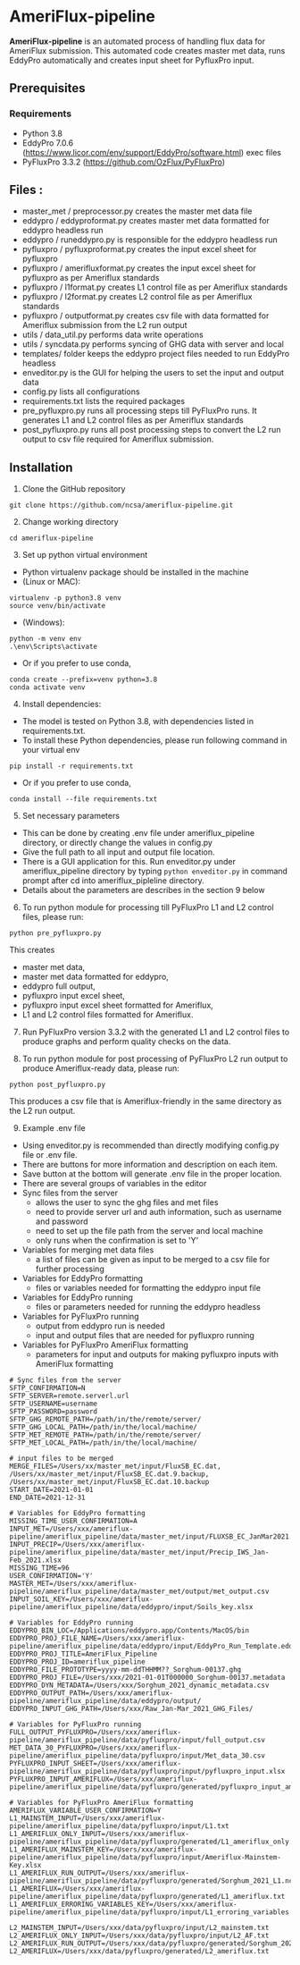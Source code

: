# AmeriFlux-pipeline

**AmeriFlux-pipeline** is an automated process of handling flux data for AmeriFlux submission.
This automated code creates master met data, runs EddyPro automatically and creates input sheet for PyfluxPro input.

## Prerequisites

### Requirements
- Python 3.8
- EddyPro 7.0.6 (https://www.licor.com/env/support/EddyPro/software.html) exec files
- PyFluxPro 3.3.2 (https://github.com/OzFlux/PyFluxPro)

## Files :
- master_met / preprocessor.py creates the master met data file
- eddypro / eddyproformat.py creates master met data formatted for eddypro headless run
- eddypro / runeddypro.py is responsible for the eddypro headless run
- pyfluxpro / pyfluxproformat.py creates the input excel sheet for pyfluxpro
- pyfluxpro / amerifluxformat.py creates the input excel sheet for pyfluxpro as per Ameriflux standards
- pyfluxpro / l1format.py creates L1 control file as per Ameriflux standards
- pyfluxpro / l2format.py creates L2 control file as per Ameriflux standards
- pyfluxpro / outputformat.py creates csv file with data formatted for Ameriflux submission from the L2 run output
- utils / data_util.py performs data write operations
- utils / syncdata.py performs syncing of GHG data with server and local
- templates/ folder keeps the eddypro project files needed to run EddyPro headless
- enveditor.py is the GUI for helping the users to set the input and output data
- config.py lists all configurations
- requirements.txt lists the required packages
- pre_pyfluxpro.py runs all processing steps till PyFluxPro runs. It generates L1 and L2 control files as per Ameriflux standards
- post_pyfluxpro.py runs all post processing steps to convert the L2 run output to csv file required for Ameriflux submission.

## Installation

1. Clone the GitHub repository
```
git clone https://github.com/ncsa/ameriflux-pipeline.git
```

2. Change working directory
```
cd ameriflux-pipeline
```

3. Set up python virtual environment
- Python virtualenv package should be installed in the machine
- (Linux or MAC):
```
virtualenv -p python3.8 venv
source venv/bin/activate
```
- (Windows):
```
python -m venv env
.\env\Scripts\activate
```
- Or if you prefer to use conda,
```
conda create --prefix=venv python=3.8
conda activate venv
```
4. Install dependencies:
- The model is tested on Python 3.8, with dependencies listed in requirements.txt.
- To install these Python dependencies, please run following command in your virtual env
```
pip install -r requirements.txt
```
- Or if you prefer to use conda,
```
conda install --file requirements.txt
```

5. Set necessary parameters
- This can be done by creating .env file under ameriflux_pipeline directory, or directly change the values in config.py
- Give the full path to all input and output file location.
- There is a GUI application for this. Run enveditor.py under ameriflux_pipeline directory 
  by typing `python enveditor.py` in command prompt after cd into ameriflux_pipleline directory.
- Details about the parameters are describes in the section 9 below

6. To run python module for processing till PyFluxPro L1 and L2 control files, please run:
```
python pre_pyfluxpro.py
```
This creates 
- master met data, 
- master met data formatted for eddypro, 
- eddypro full output, 
- pyfluxpro input excel sheet, 
- pyfluxpro input excel sheet formatted for Ameriflux, 
- L1 and L2 control files formatted for Ameriflux.

7. Run PyFluxPro version 3.3.2 with the generated L1 and L2 control files to produce graphs and perform quality checks on the data.

8. To run python module for post processing of PyFluxPro L2 run output to produce Ameriflux-ready data, please run:
```
python post_pyfluxpro.py
```
This produces a csv file that is Ameriflux-friendly in the same directory as the L2 run output.

9. Example .env file
- Using enveditor.py is recommended than directly modifying config.py file or .env file.
- There are buttons for more information and description on each item.
- Save button at the bottom will generate .env file in the proper location.
- There are several groups of variables in the editor
- Sync files from the server 
  - allows the user to sync the ghg files and met files 
  - need to provide server url and auth information, such as username and password
  - need to set up the file path from the server and local machine
  - only runs when the confirmation is set to 'Y'
- Variables for merging met data files 
  - a list of files can be given as input to be merged to a csv file for further processing
- Variables for EddyPro formatting
  - files or variables needed for formatting the eddypro input file
- Variables for EddyPro running
  - files or parameters needed for running the eddypro headless
- Variables for PyFluxPro running
  - output from eddypro run is needed
  - input and output files that are needed for pyfluxpro running
- Variables for PyFluxPro AmeriFlux formatting
  - parameters for input and outputs for making pyfluxpro inputs with AmeriFlux formatting
  
```
# Sync files from the server
SFTP_CONFIRMATION=N
SFTP_SERVER=remote.serverl.url
SFTP_USERNAME=username
SFTP_PASSWORD=password
SFTP_GHG_REMOTE_PATH=/path/in/the/remote/server/
SFTP_GHG_LOCAL_PATH=/path/in/the/local/machine/
SFTP_MET_REMOTE_PATH=/path/in/the/remote/server/
SFTP_MET_LOCAL_PATH=/path/in/the/local/machine/

# input files to be merged 
MERGE_FILES=/Users/xx/master_met/input/FluxSB_EC.dat, /Users/xx/master_met/input/FluxSB_EC.dat.9.backup, /Users/xx/master_met/input/FluxSB_EC.dat.10.backup
START_DATE=2021-01-01
END_DATE=2021-12-31

# Variables for EddyPro formatting
MISSING_TIME_USER_CONFIRMATION=A
INPUT_MET=/Users/xxx/ameriflux-pipeline/ameriflux_pipeline/data/master_met/input/FLUXSB_EC_JanMar2021.csv
INPUT_PRECIP=/Users/xxx/ameriflux-pipeline/ameriflux_pipeline/data/master_met/input/Precip_IWS_Jan-Feb_2021.xlsx
MISSING_TIME=96
USER_CONFIRMATION='Y'
MASTER_MET=/Users/xxx/ameriflux-pipeline/ameriflux_pipeline/data/master_met/output/met_output.csv
INPUT_SOIL_KEY=/Users/xxx/ameriflux-pipeline/ameriflux_pipeline/data/eddypro/input/Soils_key.xlsx

# Variables for EddyPro running
EDDYPRO_BIN_LOC=/Applications/eddypro.app/Contents/MacOS/bin
EDDYPRO_PROJ_FILE_NAME=/Users/xxx/ameriflux-pipeline/ameriflux_pipeline/data/eddypro/input/EddyPro_Run_Template.eddypro
EDDYPRO_PROJ_TITLE=AmeriFlux_Pipeline
EDDYPRO_PROJ_ID=ameriflux_pipeline
EDDYPRO_FILE_PROTOTYPE=yyyy-mm-ddTHHMM??_Sorghum-00137.ghg
EDDYPRO_PROJ_FILE=/Users/xxx/2021-01-01T000000_Sorghum-00137.metadata
EDDYPRO_DYN_METADATA=/Users/xxx/Sorghum_2021_dynamic_metadata.csv
EDDYPRO_OUTPUT_PATH=/Users/xxx/ameriflux-pipeline/ameriflux_pipeline/data/eddypro/output/
EDDYPRO_INPUT_GHG_PATH=/Users/xxx/Raw_Jan-Mar_2021_GHG_Files/

# Variables for PyFluxPro running
FULL_OUTPUT_PYFLUXPRO=/Users/xxx/ameriflux-pipeline/ameriflux_pipeline/data/pyfluxpro/input/full_output.csv
MET_DATA_30_PYFLUXPRO=/Users/xxx/ameriflux-pipeline/ameriflux_pipeline/data/pyfluxpro/input/Met_data_30.csv
PYFLUXPRO_INPUT_SHEET=/Users/xxx/ameriflux-pipeline/ameriflux_pipeline/data/pyfluxpro/input/pyfluxpro_input.xlsx
PYFLUXPRO_INPUT_AMERIFLUX=/Users/xxx/ameriflux-pipeline/ameriflux_pipeline/data/pyfluxpro/generated/pyfluxpro_input_ameriflux.xlsx

# Variables for PyFluxPro AmeriFlux formatting
AMERIFLUX_VARIABLE_USER_CONFIRMATION=Y
L1_MAINSTEM_INPUT=/Users/xxx/ameriflux-pipeline/ameriflux_pipeline/data/pyfluxpro/input/L1.txt
L1_AMERIFLUX_ONLY_INPUT=/Users/xxx/ameriflux-pipeline/ameriflux_pipeline/data/pyfluxpro/generated/L1_ameriflux_only.txt
L1_AMERIFLUX_MAINSTEM_KEY=/Users/xxx/ameriflux-pipeline/ameriflux_pipeline/data/pyfluxpro/input/Ameriflux-Mainstem-Key.xlsx
L1_AMERIFLUX_RUN_OUTPUT=/Users/xxx/ameriflux-pipeline/ameriflux_pipeline/data/pyfluxpro/generated/Sorghum_2021_L1.nc
L1_AMERIFLUX=/Users/xxx/ameriflux-pipeline/ameriflux_pipeline/data/pyfluxpro/generated/L1_ameriflux.txt
L1_AMERIFLUX_ERRORING_VARIABLES_KEY=/Users/xxx/ameriflux-pipeline/ameriflux_pipeline/data/pyfluxpro/input/L1_erroring_variables.xlsx

L2_MAINSTEM_INPUT=/Users/xxx/data/pyfluxpro/input/L2_mainstem.txt
L2_AMERIFLUX_ONLY_INPUT=/Users/xxx/data/pyfluxpro/input/L2_AF.txt
L2_AMERIFLUX_RUN_OUTPUT=/Users/xxx/data/pyfluxpro/generated/Sorghum_2021_L2.nc
L2_AMERIFLUX=/Users/xxx/data/pyfluxpro/generated/L2_ameriflux.txt
```
